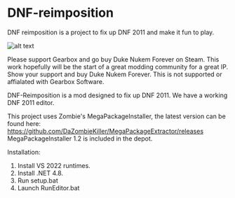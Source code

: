 # DNF-reimposition
DNF reimposition is a project to fix up DNF 2011 and make it fun to play.

![alt text](https://i.ibb.co/Bfr87rG/unknown.png)

Please support Gearbox and go buy Duke Nukem Forever on Steam. This work hopefully will be the start of a great modding community for a great IP. Show your support and buy Duke Nukem Forever. This is not supported or affialated with Gearbox Software.

DNF-Reimposition is a mod designed to fix up DNF 2011. We have a working DNF 2011 editor. 

This project uses Zombie's MegaPackageInstaller, the latest version can be found here: https://github.com/DaZombieKiller/MegaPackageExtractor/releases
MegaPackageInstaller 1.2 is included in the depot. 

Installation:
1) Install VS 2022 runtimes.
2) Install .NET 4.8.
3) Run setup.bat
4) Launch RunEditor.bat
